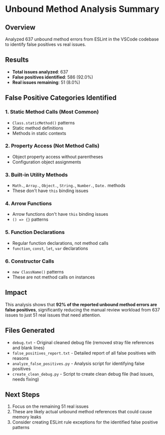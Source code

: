 # Unbound Method Analysis Summary

## Overview
Analyzed 637 unbound method errors from ESLint in the VSCode codebase to identify false positives vs real issues.

## Results
- **Total issues analyzed**: 637
- **False positives identified**: 586 (92.0%)
- **Real issues remaining**: 51 (8.0%)

## False Positive Categories Identified

### 1. Static Method Calls (Most Common)
- `Class.staticMethod()` patterns
- Static method definitions
- Methods in static contexts

### 2. Property Access (Not Method Calls)
- Object property access without parentheses
- Configuration object assignments

### 3. Built-in Utility Methods
- `Math.`, `Array.`, `Object.`, `String.`, `Number.`, `Date.` methods
- These don't have `this` binding issues

### 4. Arrow Functions
- Arrow functions don't have `this` binding issues
- `() => {}` patterns

### 5. Function Declarations
- Regular function declarations, not method calls
- `function`, `const`, `let`, `var` declarations

### 6. Constructor Calls
- `new ClassName()` patterns
- These are not method calls on instances

## Impact
This analysis shows that **92% of the reported unbound method errors are false positives**, significantly reducing the manual review workload from 637 issues to just 51 real issues that need attention.

## Files Generated
- `debug.txt` - Original cleaned debug file (removed stray file references and blank lines)
- `false_positives_report.txt` - Detailed report of all false positives with reasons
- `analyze_false_positives.py` - Analysis script for identifying false positives
- `create_clean_debug.py` - Script to create clean debug file (had issues, needs fixing)

## Next Steps
1. Focus on the remaining 51 real issues
2. These are likely actual unbound method references that could cause memory leaks
3. Consider creating ESLint rule exceptions for the identified false positive patterns
